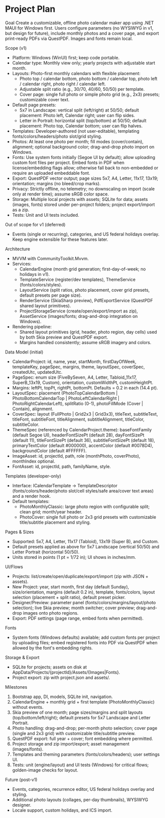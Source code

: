 # Project Plan

Goal
Create a customizable, offline photo calendar maker app using .NET MAUI for Windows first. Users configure parameters (no WYSIWYG in v1, but design for future), include monthly photos and a cover page, and export print-ready PDFs via QuestPDF. Images and fonts remain local.

Scope (v1)
- Platform: Windows (WinUI) first; keep code portable.
- Calendar type: Monthly view only; yearly projects with adjustable start month.
- Layouts: Photo-first monthly calendars with flexible placement:
  - Photo top / calendar bottom, photo bottom / calendar top, photo left / calendar right, photo right / calendar left.
  - Adjustable split ratio (e.g., 30/70, 40/60, 50/50) per template.
  - Cover page: single full photo or simple photo grid (e.g., 2x3) presets; customizable cover text.
- Default page presets:
  - 5x7 in Landscape: vertical split (left/right) at 50/50; default placement: Photo left, Calendar right; user can flip sides.
  - Letter in Portrait: horizontal split (top/bottom) at 50/50; default placement: Photo top, Calendar bottom; user can flip halves.
- Templates: Developer-authored (not user-editable), templating fonts/colors/headers/photo slot/grid styling.
- Photos: At least one photo per month; fill modes (cover/contain), alignment; optional background color; drag-and-drop photo import on Windows.
- Fonts: Use system fonts initially (Segoe UI by default); allow uploading custom font files per project. Embed fonts in PDF when license/embedding flags allow; otherwise fall back to non-embedded or require an uploaded embeddable font.
- Export: QuestPDF vector output; page sizes 5x7, A4, Letter, 11x17, 13x19; orientation; margins (no bleed/crop marks).
- Privacy: Strictly offline, no telemetry; no downscaling on import (scale only at render time); assume sRGB color space.
- Storage: Multiple local projects with assets; SQLite for data; assets (images, fonts) stored under per-project folders; project export/import as a zip.
- Tests: Unit and UI tests included.

Out of scope for v1 (deferred)
- Events (single or recurring), categories, and US federal holidays overlay. Keep engine extensible for these features later.

Architecture
- MVVM with CommunityToolkit.Mvvm.
- Services:
  - CalendarEngine (month grid generation; first-day-of-week; no holidays in v1).
  - TemplateService (register/dev templates), ThemeService (fonts/colors/styles).
  - LayoutService (split ratios, photo placement, cover grid presets, default presets per page size).
  - RenderService (SkiaSharp preview), PdfExportService (QuestPDF shared layout primitives).
  - ProjectStorageService (create/open/export/import as zip), AssetService (images/fonts; drag-and-drop integration on Windows).
- Rendering pipeline:
  - Shared layout primitives (grid, header, photo region, day cells) used by both Skia preview and QuestPDF export.
  - Margins handled consistently; assume sRGB imagery and colors.

Data Model (initial)
- CalendarProject: id, name, year, startMonth, firstDayOfWeek, templateKey, pageSpec, margins, theme, layoutSpec, coverSpec, createdUtc, updatedUtc.
- PageSpec: enum size (FiveBySeven, A4, Letter, Tabloid_11x17, SuperB_13x19, Custom), orientation, customWidthPt, customHeightPt.
- Margins: leftPt, topPt, rightPt, bottomPt. Defaults = 0.2 in each (14.4 pt).
- LayoutSpec: placement (PhotoTopCalendarBottom | PhotoBottomCalendarTop | PhotoLeftCalendarRight | PhotoRightCalendarLeft), splitRatio (0-1), photoFillMode (Cover | Contain), alignment.
- CoverSpec: layout (FullPhoto | Grid2x3 | Grid3x3), titleText, subtitleText, titleFont, subtitleFont, titleAlignment, subtitleAlignment, titleColor, subtitleColor.
- ThemeSpec (referenced by CalendarProject.theme): baseFontFamily (default Segoe UI), headerFontSizePt (default 28), dayFontSizePt (default 11), titleFontSizePt (default 36), subtitleFontSizePt (default 18), primaryTextColor (default #000000), accentColor (default #0078D4), backgroundColor (default #FFFFFF).
- ImageAsset: id, projectId, path, role (monthPhoto, coverPhoto), monthIndex optional.
- FontAsset: id, projectId, path, familyName, style.

Templates (developer-only)
- Interface: ICalendarTemplate -> TemplateDescriptor (fonts/colors/header/photo slot/cell styles/safe area/cover text areas) and a render hook.
- Default templates:
  - PhotoMonthlyClassic: large photo region with configurable split; clean grid; month/year header.
  - PhotoCover: single full photo or 2x3 grid presets with customizable title/subtitle placement and styling.

Pages & Sizes
- Supported: 5x7, A4, Letter, 11x17 (Tabloid), 13x19 (Super B), and Custom.
- Default presets applied as above for 5x7 Landscape (vertical 50/50) and Letter Portrait (horizontal 50/50).
- Units stored in points (1 pt = 1/72 in); UI shows in inches/mm.

UI/Flows
- Projects: list/create/open/duplicate/export/import (zip with JSON + assets).
- New Project: year, start month, first day (default Sunday), size/orientation, margins (default 0.2 in), template, fonts/colors, layout selection (placement + split ratio), default preset picker.
- Designer/Preview: parameter panel (fonts/colors/margins/layout/photo selection); live Skia preview; month switcher; cover preview; drag-and-drop images onto photo regions.
- Export: PDF settings (page range, embed fonts when permitted).

Fonts
- System fonts (Windows defaults) available; add custom fonts per project by uploading files; embed registered fonts into PDF via QuestPDF when allowed by the font's embedding rights.

Storage & Export
- SQLite for projects; assets on disk at AppData/Projects/{projectId}/Assets/{Images|Fonts}.
- Project export: zip with project.json and assets/.

Milestones
1) Bootstrap app, DI, models, SQLite init, navigation.
2) CalendarEngine + monthly grid + first template (PhotoMonthlyClassic) without events.
3) Skia preview of one month; page sizes/margins and split layouts (top/bottom/left/right); default presets for 5x7 Landscape and Letter Portrait.
4) Photo handling: drag-and-drop; per-month photo selection; cover page (single and 2x3 grid) with customizable title/subtitle preview.
5) QuestPDF export: full year + cover; font embedding where permitted.
6) Project storage and zip import/export; asset management (images/fonts).
7) Templates and theming parameters (fonts/colors/headers); user settings UI.
8) Tests: unit (engine/layout) and UI tests (Windows) for critical flows; golden-image checks for layout.

Future (post-v1)
- Events, categories, recurrence editor, US federal holidays overlay and styling.
- Additional photo layouts (collages, per-day thumbnails), WYSIWYG designer.
- Locale support, custom holidays, and ICS import.